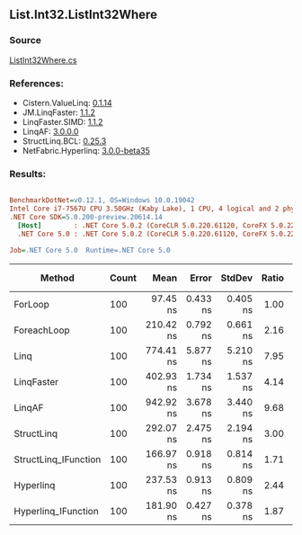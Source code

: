 ﻿## List.Int32.ListInt32Where

### Source
[ListInt32Where.cs](../LinqBenchmarks/List/Int32/ListInt32Where.cs)

### References:
- Cistern.ValueLinq: [0.1.14](https://www.nuget.org/packages/Cistern.ValueLinq/0.1.14)
- JM.LinqFaster: [1.1.2](https://www.nuget.org/packages/JM.LinqFaster/1.1.2)
- LinqFaster.SIMD: [1.1.2](https://www.nuget.org/packages/LinqFaster.SIMD/1.0.3)
- LinqAF: [3.0.0.0](https://www.nuget.org/packages/LinqAF/3.0.0.0)
- StructLinq.BCL: [0.25.3](https://www.nuget.org/packages/StructLinq.BCL/0.25.3)
- NetFabric.Hyperlinq: [3.0.0-beta35](https://www.nuget.org/packages/NetFabric.Hyperlinq/3.0.0-beta35)

### Results:
``` ini

BenchmarkDotNet=v0.12.1, OS=Windows 10.0.19042
Intel Core i7-7567U CPU 3.50GHz (Kaby Lake), 1 CPU, 4 logical and 2 physical cores
.NET Core SDK=5.0.200-preview.20614.14
  [Host]        : .NET Core 5.0.2 (CoreCLR 5.0.220.61120, CoreFX 5.0.220.61120), X64 RyuJIT
  .NET Core 5.0 : .NET Core 5.0.2 (CoreCLR 5.0.220.61120, CoreFX 5.0.220.61120), X64 RyuJIT

Job=.NET Core 5.0  Runtime=.NET Core 5.0  

```
|               Method | Count |      Mean |    Error |   StdDev | Ratio | RatioSD |  Gen 0 | Gen 1 | Gen 2 | Allocated |
|--------------------- |------ |----------:|---------:|---------:|------:|--------:|-------:|------:|------:|----------:|
|              ForLoop |   100 |  97.45 ns | 0.433 ns | 0.405 ns |  1.00 |    0.00 |      - |     - |     - |         - |
|          ForeachLoop |   100 | 210.42 ns | 0.792 ns | 0.661 ns |  2.16 |    0.01 |      - |     - |     - |         - |
|                 Linq |   100 | 774.41 ns | 5.877 ns | 5.210 ns |  7.95 |    0.07 | 0.0343 |     - |     - |      72 B |
|           LinqFaster |   100 | 402.93 ns | 1.734 ns | 1.537 ns |  4.14 |    0.02 | 0.3095 |     - |     - |     648 B |
|               LinqAF |   100 | 942.92 ns | 3.678 ns | 3.440 ns |  9.68 |    0.05 |      - |     - |     - |         - |
|           StructLinq |   100 | 292.07 ns | 2.475 ns | 2.194 ns |  3.00 |    0.03 | 0.0153 |     - |     - |      32 B |
| StructLinq_IFunction |   100 | 166.97 ns | 0.918 ns | 0.814 ns |  1.71 |    0.01 |      - |     - |     - |         - |
|            Hyperlinq |   100 | 237.53 ns | 0.913 ns | 0.809 ns |  2.44 |    0.01 |      - |     - |     - |         - |
|  Hyperlinq_IFunction |   100 | 181.90 ns | 0.427 ns | 0.378 ns |  1.87 |    0.01 |      - |     - |     - |         - |
